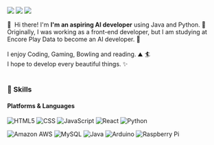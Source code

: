 <p>
  <a href="https://velog.io/@youngjun_dev" target="_blank"><img src="https://img.shields.io/badge/Blog-28A0FF?style=flat-square&logo=GitHub%20Sponsors&logoColor=white"/></a>
  <a href="youngjundev96@gmail.com" target="_blank"><img src="https://img.shields.io/badge/youngjundev96@gmail.com-EA4335?style=flat-square&logo=Gmail&logoColor=white"/></a>
  <a href="https://www.linkedin.com/in/youngjundev/" target="_blank"><img src="https://img.shields.io/badge/YoungjunKim-0A66C2?style=flat-square&logo=Linkedin&logoColor=white"/></a>
</p>

<p>
  👋&nbsp; Hi there! I'm <b>I'm an aspiring AI developer</b> using Java and Python. 🚀<br/>
  Originally, I was working as a front-end developer, but I am studying at Encore Play Data to become an AI developer.  💖<br/><br/>
  I enjoy Coding, Gaming, Bowling and reading. ⛰ 🏄<br/>
  I hope to develop every beautiful things. ✨ <br/><br/>
</p>

### 💪 Skills
#### Platforms & Languages
<p>
  <img alt="HTML5" src ="https://img.shields.io/badge/HTML5-E34F26.svg?&style=for-the-badge&logo=HTML5&logoColor=white"/>
  <img alt="CSS" src ="https://img.shields.io/badge/CSS3-1572B6.svg?&style=for-the-badge&logo=CSS3&logoColor=white"/>
  <img alt="JavaScript" src ="https://img.shields.io/badge/JavaScript-F7DF1E.svg?&style=for-the-badge&logo=JavaScript&logoColor=black"/>
  <img alt="React" src ="https://img.shields.io/badge/React-2088FF.svg?&style=for-the-badge&logo=React&logoColor=white"/>
  <img alt="Python" src ="https://img.shields.io/badge/Python-3776AB.svg?&style=for-the-badge&logo=Python&logoColor=white"/>
  
</p>
<p>
  <img alt="Amazon AWS" src ="https://img.shields.io/badge/Amazon AWS-232F3E.svg?&style=for-the-badge&logo=Amazon AWS&logoColor=white"/>
  <img alt="MySQL" src ="https://img.shields.io/badge/MySQL-4479A1.svg?&style=for-the-badge&logo=MySQL&logoColor=white"/>
  <img alt="Java" src ="https://img.shields.io/badge/Java-007396.svg?&style=for-the-badge&logo=Java&logoColor=white"/>
  <img alt="Arduino" src ="https://img.shields.io/badge/Arduino-00979D.svg?&style=for-the-badge&logo=Arduino&logoColor=white"/>
  <img alt="Raspberry Pi" src ="https://img.shields.io/badge/Raspberry Pi-A22846.svg?&style=for-the-badge&logo=Raspberry Pi&logoColor=white"/>
</p>
